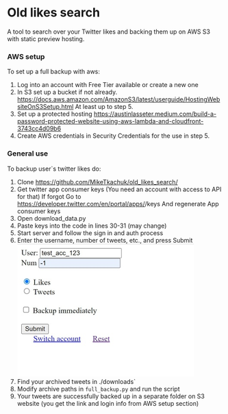 # Old likes search

A tool to search over your Twitter likes and backing them up on AWS S3 with static preview hosting.

### AWS setup
To set up a full backup with aws:
1) Log into an account with Free Tier available or create a new one
2) In S3 set up a bucket if not already. https://docs.aws.amazon.com/AmazonS3/latest/userguide/HostingWebsiteOnS3Setup.html At least up to step 5.
3) Set up a protected hosting https://austinlasseter.medium.com/build-a-password-protected-website-using-aws-lambda-and-cloudfront-3743cc4d09b6
4) Create AWS credentials in Security Credentials for the use in step 5.

### General use
To backup user`s twitter likes do:
1) Clone https://github.com/MikeTkachuk/old_likes_search/
2) Get twitter app consumer keys (You need an account with access to API for that)
   If forgot Go to https://developer.twitter.com/en/portal/apps/<app>/keys
   And regenerate App consumer keys
3) Open download_data.py
4) Paste keys into the code in lines 30-31 (may change)
5) Start server and follow the sign in and auth process
6) Enter the username, number of tweets, etc., and press Submit
    ![](assets/search_ui.jpg)
7) Find your archived tweets in ./downloads`
8) Modify archive paths in `full_backup.py` and run the script
9) Your tweets are successfully backed up in a separate folder on S3 website 
(you get the link and login info from AWS setup section)

